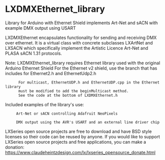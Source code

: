 # LXDMXEthernet_library
Library for Arduino with Ethernet Shield implements Art-Net and sACN with example DMX output using USART

LXDMXEthernet encapsulates functionality for sending and receiving DMX over ethernet.
   It is a virtual class with concrete subclasses LXArtNet and LXSACN which specifically
   implement the Artistic Licence Art-Net and PLASA sACN 1.31 protocols.
   
   Note:  LXDMXEthernet_library requires
          Ethernet library used with the original Arduino Ethernet Shield
          For the Ethernet v2 shield, use the branch that has includes for Ethernet2.h and EthernetUdp2.h
          
          For multicast, EthernetUDP.h and EthernetUDP.cpp in the Ethernet library
          must be modified to add the beginMulticast method.
          See the code at the bottom of LXDMXEthernet.h
          
Included examples of the library's use:

         Art-Net or sACN controlling Adafruit NeoPixels
         
         DMX output using the AVR's USART and an external line driver chip







LXSeries open source projects are free to download and have BSD style licenses so their code can be reused by anyone.
If you would like to support LXSeries open source projects and free applications, you can make a donation:
   https://www.claudeheintzdesign.com/lx/lxseries_opensource_donate.html
